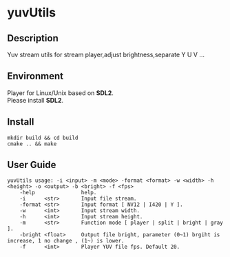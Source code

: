 # yuvUtils

## Description

Yuv stream utils for stream player,adjust brightness,separate Y U V ...

## Environment

Player for Linux/Unix based on **SDL2**.   
Please install **SDL2**.

## Install

`mkdir build && cd build`  
`cmake .. && make`

## User Guide  
    yuvUtils usage: -i <input> -m <mode> -format <format> -w <width> -h <height> -o <output> -b <bright> -f <fps>
        -help               help.
        -i      <str>       Input file stream.
        -format <str>       Input format [ NV12 | I420 | Y ].
        -w      <int>       Input stream width.
        -h      <int>       Input stream height.
        -m      <str>       Function mode [ player | split | bright | gray ].
        -bright <float>     Output file bright, parameter (0~1) brgiht is increase, 1 no change , (1~) is lower.
        -f      <int>       Player YUV file fps. Default 20.
   
   
   
   
   
   